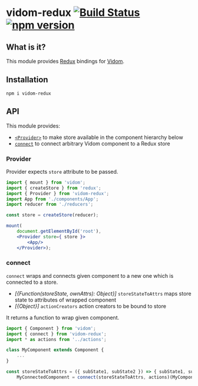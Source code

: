# vidom-redux [![Build Status](https://secure.travis-ci.org/dfilatov/vidom-redux.png)](http://travis-ci.org/dfilatov/vidom-redux) [![npm version](https://badge.fury.io/js/vidom-redux.svg)](http://badge.fury.io/js/vidom-redux)

## What is it?

This module provides [Redux](https://github.com/reactjs/redux) bindings for [Vidom](https://github.com/dfilatov/vidom).

## Installation

```
npm i vidom-redux
```

## API

This module provides:
  * [`<Provider>`](#provider) to make store available in the component hierarchy below
  * [`connect`](#connect) to connect arbitrary Vidom component to a Redux store

### Provider

Provider expects `store` attribute to be passed.
```jsx
import { mount } from 'vidom';
import { createStore } from 'redux';
import { Provider } from 'vidom-redux';
import App from './components/App';
import reducer from './reducers';

const store = createStore(reducer);

mount(
    document.getElementById('root'),
    <Provider store={ store }>
        <App/>
    </Provider>);
```

### connect

`connect` wraps and connects given component to a new one which is connected to a store.

  * *[{Function(storeState, ownAttrs): Object}]* `storeStateToAttrs` maps store state to attributes of wrapped component 
  * *[{Object}]* `actionCreators` action creators to be bound to store

It returns a function to wrap given component.

```js
import { Component } from 'vidom';
import { connect } from 'vidom-redux';
import * as actions from '../actions';

class MyComponent extends Component {
    ...
}

const storeStateToAttrs = ({ subState1, subState2 }) => { subState1, subState2 },
    MyConnectedComponent = connect(storeStateToAttrs, actions)(MyComponent);

```
